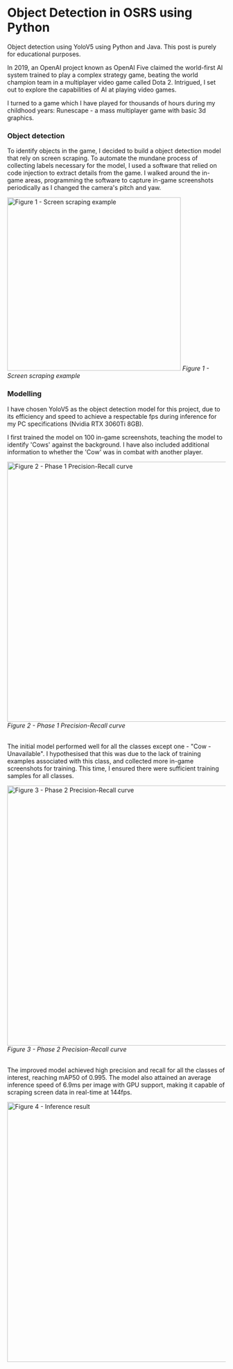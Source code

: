 # Object Detection in OSRS using Python
Object detection using YoloV5 using Python and Java. This post is purely for educational purposes.

In 2019, an OpenAI project known as OpenAI Five claimed the world-first AI system trained to play a complex strategy game, beating the world champion team in a multiplayer video game called Dota 2. Intrigued, I set out to explore the capabilities of AI at playing video games.

I turned to a game which I have played for thousands of hours during my childhood years: Runescape - a mass multiplayer game with basic 3d graphics. 

### Object detection

To identify objects in the game, I decided to build a object detection model that rely on screen scraping. To automate the mundane process of collecting labels necessary for the model, I used a software that relied on code injection to extract details from the game. I walked around the in-game areas, programming the software to capture in-game screenshots periodically as I changed the camera's pitch and yaw.

<img src="https://user-images.githubusercontent.com/66121721/208275066-9158a026-f8ad-4aad-9f0c-ebec87f7950c.png" alt="Figure 1 - Screen scraping example"  width="400"/>
<em> Figure 1 - Screen scraping example  </em>


### Modelling 

I have chosen YoloV5 as the object detection model for this project, due to its efficiency and speed to achieve a respectable fps during inference for my PC specifications (Nvidia RTX 3060Ti 8GB). 

I first trained the model on 100 in-game screenshots, teaching the model to identify 'Cows' against the background. I have also included additional information to whether the 'Cow' was in combat with another player.

<img src="https://user-images.githubusercontent.com/66121721/208278268-403abffc-a178-4504-a395-76e69e0f34ac.png" alt="Figure 2 - Phase 1 Precision-Recall curve"  width="600"/>
<em> Figure 2 - Phase 1 Precision-Recall curve </em>

\
The initial model performed well for all the classes except one - "Cow - Unavailable". I hypothesised that this was due to the lack of training examples associated with this class, and collected more in-game screenshots for training. This time, I ensured there were sufficient training samples for all classes.

<img src="https://user-images.githubusercontent.com/66121721/208278430-19163ab3-9346-4b2d-a6c7-99573a841c39.png" alt="Figure 3 - Phase 2 Precision-Recall curve"  width="600"/>
<em> Figure 3 - Phase 2 Precision-Recall curve </em>

\
The improved model achieved high precision and recall for all the classes of interest, reaching mAP50 of 0.995. The model also attained an average inference speed of 6.9ms per image with GPU support, making it capable of scraping screen data in real-time at 144fps. 

<img src="https://user-images.githubusercontent.com/66121721/208278519-74cb71f1-600e-47f6-816a-f22de818372f.png" alt="Figure 4 - Inference result"  width="600"/>

